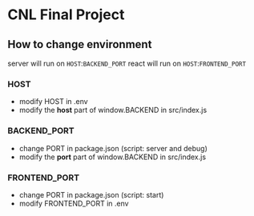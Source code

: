 # CNL Final Project

## How to change environment
server will run on `HOST`:`BACKEND_PORT`
react will run on `HOST`:`FRONTEND_PORT`

### HOST
- modify HOST in .env
- modify the **host** part of window.BACKEND in src/index.js

### BACKEND_PORT
- change PORT in package.json (script: server and debug)
- modify the **port** part of window.BACKEND in src/index.js

### FRONTEND_PORT
- change PORT in package.json (script: start)
- modify FRONTEND_PORT in .env

